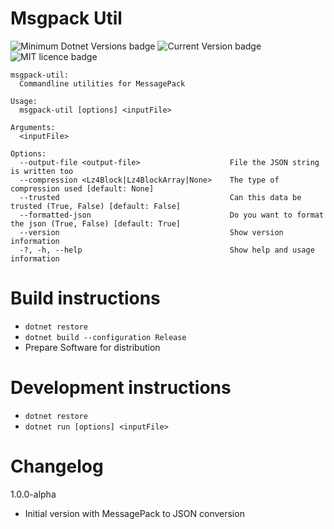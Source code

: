 # Msgpack Util
![Minimum Dotnet Versions badge](https://img.shields.io/badge/.Net-Core%203.1+%20&%205.0.0+-blue) ![Current Version badge](https://img.shields.io/badge/latest-1.0.0%20alpha-green) ![MIT licence badge](https://img.shields.io/badge/Licence-MIT-000000)

```
msgpack-util:
  Commandline utilities for MessagePack

Usage:
  msgpack-util [options] <inputFile>

Arguments:
  <inputFile>

Options:
  --output-file <output-file>                    File the JSON string is written too
  --compression <Lz4Block|Lz4BlockArray|None>    The type of compression used [default: None]
  --trusted                                      Can this data be trusted (True, False) [default: False]
  --formatted-json                               Do you want to format the json (True, False) [default: True]
  --version                                      Show version information
  -?, -h, --help                                 Show help and usage information
```

# Build instructions

- `dotnet restore`
- `dotnet build --configuration Release`
- Prepare Software for distribution

# Development instructions

- `dotnet restore`
- `dotnet run [options] <inputFile>`

# Changelog

1.0.0-alpha

- Initial version with MessagePack to JSON conversion
